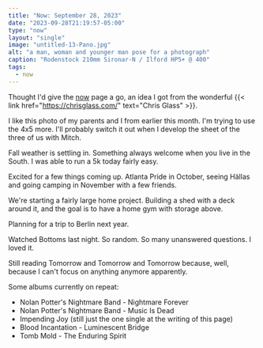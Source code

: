 ```yaml
---
title: "Now: September 28, 2023"
date: "2023-09-28T21:19:57-05:00"
type: "now"
layout: "single"
image: "untitled-13-Pano.jpg"
alt: "a man, woman and younger man pose for a photograph"
caption: "Rodenstock 210mm Sironar-N / Ilford HP5+ @ 400"
tags:
  - now
---
```


Thought I'd give the [now](/now) page a go, an idea I got from the wonderful {{< link href="https://chrisglass.com/" text="Chris Glass" >}}.

I like this photo of my parents and I from earlier this month. I'm trying to use the 4x5 more. I'll probably switch it out when I develop the sheet of the three of us with Mitch.

Fall weather is settling in. Something always welcome when you live in the South. I was able to run a 5k today fairly easy.

Excited for a few things coming up. Atlanta Pride in October, seeing Hällas and going camping in November with a few friends.

We're starting a fairly large home project. Building a shed with a deck around it, and the goal is to have a home gym with storage above.

Planning for a trip to Berlin next year.

Watched Bottoms last night. So random. So many unanswered questions. I loved it.

Still reading Tomorrow and Tomorrow and Tomorrow because, well, because I can't focus on anything anymore apparently.

Some albums currently on repeat:

- Nolan Potter's Nightmare Band - Nightmare Forever
- Nolan Potter's Nightmare Band - Music Is Dead
- Impending Joy (still just the one single at the writing of this page)
- Blood Incantation - Luminescent Bridge
- Tomb Mold - The Enduring Spirit
